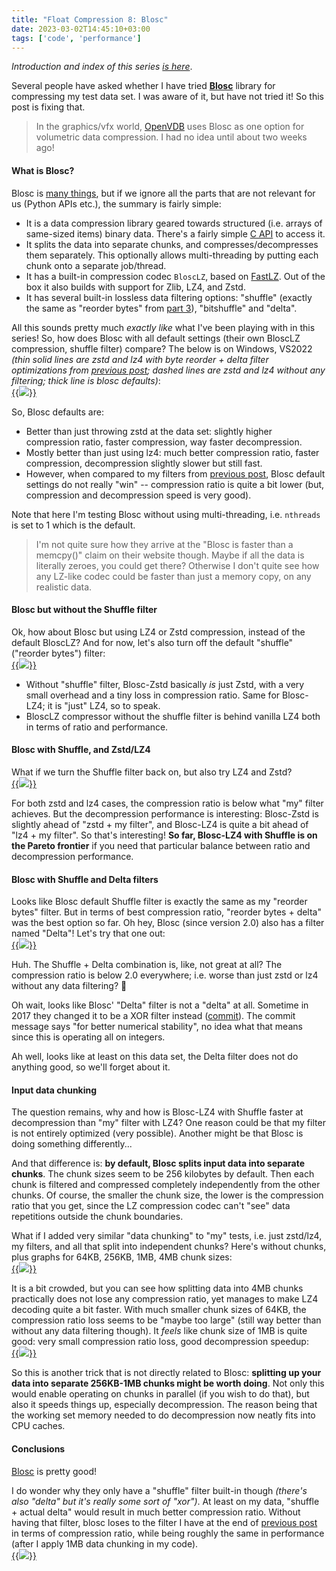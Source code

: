 ```yaml
---
title: "Float Compression 8: Blosc"
date: 2023-03-02T14:45:10+03:00
tags: ['code', 'performance']
---
```


*Introduction and index of this series [is here](/blog/2023/01/29/Float-Compression-0-Intro/)*.

Several people have asked whether I have tried **[Blosc](https://www.blosc.org/)** library for compressing my test data set.
I was aware of it, but have not tried it! So this post is fixing that.

> In the graphics/vfx world, [OpenVDB](https://www.openvdb.org/) uses Blosc as one option for
> volumetric data compression. I had no idea until about two weeks ago!


#### What is Blosc?

Blosc is [many things](https://www.blosc.org/pages/blosc-in-depth/), but if we ignore all the parts that are not relevant
for us (Python APIs etc.), the summary is fairly simple:

* It is a data compression library geared towards structured (i.e. arrays of same-sized items) binary data.
  There's a fairly simple [C API](https://github.com/Blosc/c-blosc2/blob/v2.7.1/include/blosc2.h) to access it.
* It splits the data into separate chunks, and compresses/decompresses them separately.
  This optionally allows multi-threading by putting each chunk onto a separate job/thread.
* It has a built-in compression codec `BloscLZ`, based on [FastLZ](http://fastlz.org/). Out of the box it also builds
  with support for Zlib, LZ4, and Zstd.
* It has several built-in lossless data filtering options: "shuffle" (exactly the same as "reorder bytes" from
  [part 3](/blog/2023/02/01/Float-Compression-3-Filters/)), "bitshuffle" and "delta".

All this sounds pretty much *exactly like* what I've been playing with in this series! So, how does Blosc with all
default settings (their own BloscLZ compression, shuffle filter) compare? The below is on Windows, VS2022 *(thin solid
lines are zstd and lz4 with byte reorder + delta filter optimizations from [previous post](/blog/2023/03/01/Float-Compression-7-More-Filtering-Optimization/); dashed lines are zstd and lz4 without any filtering; thick line
is blosc defaults)*: \
[{{<img src="/img/blog/2023/float-compr/08-blosc-a-def.png">}}](/img/blog/2023/float-compr/08-blosc-a-def.html)

So, Blosc defaults are:
* Better than just throwing zstd at the data set: slightly higher compression ratio, faster
  compression, way faster decompression.
* Mostly better than just using lz4: much better compression ratio, faster compression, decompression slightly slower
  but still fast.
* However, when compared to my filters from [previous post](/blog/2023/03/01/Float-Compression-7-More-Filtering-Optimization/),
  Blosc default settings do not really "win" -- compression ratio is quite a bit lower (but, compression and decompression
  speed is very good).

Note that here I'm testing Blosc without using multi-threading, i.e. `nthreads` is set to 1 which is the default.

> I'm not quite sure how they arrive at the "Blosc is faster than a memcpy()" claim on their website though. Maybe if all
the data is literally zeroes, you could get there? Otherwise I don't quite see how any LZ-like codec could be faster than
just a memory copy, on any realistic data.


#### Blosc but without the Shuffle filter

Ok, how about Blosc but using LZ4 or Zstd compression, instead of the default BloscLZ? And for now, let's also turn
off the default "shuffle" ("reorder bytes") filter: \
[{{<img src="/img/blog/2023/float-compr/08-blosc-b-nofilter.png">}}](/img/blog/2023/float-compr/08-blosc-b-nofilter.html)

* Without "shuffle" filter, Blosc-Zstd basically *is* just Zstd, with a very small overhead and a tiny loss in compression ratio.
  Same for Blosc-LZ4; it is "just" LZ4, so to speak.
* BloscLZ compressor without the shuffle filter is behind vanilla LZ4 both in terms of ratio and performance.

#### Blosc with Shuffle, and Zstd/LZ4

What if we turn the Shuffle filter back on, but also try LZ4 and Zstd? \
[{{<img src="/img/blog/2023/float-compr/08-blosc-c-lz4-zstd.png">}}](/img/blog/2023/float-compr/08-blosc-c-lz4-zstd.html)

For both zstd and lz4 cases, the compression ratio is below what "my" filter achieves. But the decompression
performance is interesting: Blosc-Zstd is slightly ahead of "zstd + my filter", and Blosc-LZ4 is quite a bit ahead
of "lz4 + my filter". So that's interesting! **So far, Blosc-LZ4 with Shuffle is on the Pareto frontier** if you need that particular
balance between ratio and decompression performance.

#### Blosc with Shuffle and Delta filters

Looks like Blosc default Shuffle filter is exactly the same as my "reorder bytes" filter. But in terms of best compression ratio,
"reorder bytes + delta" was the best option so far. Oh hey, Blosc (since version 2.0) also has a filter named "Delta"! Let's try that
one out: \
[{{<img src="/img/blog/2023/float-compr/08-blosc-d-delta.png">}}](/img/blog/2023/float-compr/08-blosc-d-delta.html)

Huh. The Shuffle + Delta combination is, like, not great at all? The compression ratio is below 2.0 everywhere; i.e. worse
than just zstd or lz4 without any data filtering? 🤔

Oh wait, looks like Blosc' "Delta" filter is not a "delta" at all. Sometime in 2017 they changed it to be a XOR filter
instead ([commit](https://github.com/Blosc/c-blosc2/commit/83d68d64d82f04)). The commit message says "for better numerical stability",
no idea what that means since this is operating all on integers.

Ah well, looks like at least on this data set, the Delta filter does not do anything good, so we'll forget about it.

#### Input data chunking

The question remains, why and how is Blosc-LZ4 with Shuffle faster at decompression than "my" filter with LZ4? One reason
could be that my filter is not entirely optimized (very possible). Another might be that Blosc is doing something differently...

And that difference is: **by default, Blosc splits input data into separate chunks**. The chunk sizes seem to be 256 kilobytes
by default. Then each chunk is filtered and compressed completely independently from the other chunks. Of course, the smaller
the chunk size, the lower is the compression ratio that you get, since the LZ compression codec can't "see" data repetitions
outside the chunk boundaries.

What if I added very similar "data chunking" to "my" tests, i.e. just zstd/lz4, my filters, and all that split
into independent chunks? Here's without chunks, plus graphs for 64KB, 256KB, 1MB, 4MB chunk sizes: \
[{{<img src="/img/blog/2023/float-compr/08-blosc-e-chunk.png">}}](/img/blog/2023/float-compr/08-blosc-e-chunk.html)

It is a bit crowded, but you can see how splitting data into 4MB chunks practically does not lose any compression ratio,
yet manages to make LZ4 decoding quite a bit faster. With much smaller chunk sizes of 64KB, the compression ratio
loss seems to be "maybe too large" (still way better than without any data filtering though). It *feels* like chunk size of 1MB
is quite good: very small compression ratio loss, good decompression speedup: \
[{{<img src="/img/blog/2023/float-compr/08-blosc-f-chunk.png">}}](/img/blog/2023/float-compr/08-blosc-f-chunk.html)

So this is another trick that is not directly related to Blosc: **splitting up your data into separate 256KB-1MB chunks
might be worth doing**. Not only this would enable operating on chunks in parallel (if you wish to do that), but also
it speeds things up, especially decompression. The reason being that the working set memory needed to do decompression
now neatly fits into CPU caches.


#### Conclusions

[Blosc](https://github.com/Blosc/c-blosc2) is pretty good!

I do wonder why they only have a "shuffle" filter built-in though *(there's also "delta" but it's really some sort of "xor")*.
At least on my data, "shuffle + actual delta" would result in much better compression ratio. Without having that filter,
blosc loses to the filter I have at the end of [previous post](/blog/2023/03/01/Float-Compression-7-More-Filtering-Optimization/)
in terms of compression ratio, while being roughly the same in performance (after I apply 1MB data chunking in my code). \
[{{<img src="/img/blog/2023/float-compr/08-blosc-g-chunkvsblosc.png">}}](/img/blog/2023/float-compr/08-blosc-g-chunkvsblosc.html)
